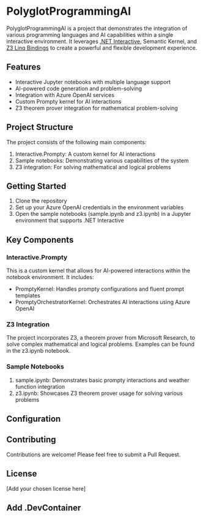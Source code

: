# PolyglotProgrammingAI

PolyglotProgrammingAI is a project that demonstrates the integration of various programming languages and AI capabilities within a single interactive environment. It leverages [.NET Interactive](https://github.com/dotnet/interactive), Semantic Kernel, and [Z3 Linq Bindings](https://github.com/endjin/Z3.Linq) to create a powerful and flexible development experience.


## Features

- Interactive Jupyter notebooks with multiple language support
- AI-powered code generation and problem-solving
- Integration with Azure OpenAI services
- Custom Prompty kernel for AI interactions
- Z3 theorem prover integration for mathematical problem-solving

## Project Structure

The project consists of the following main components:

1. Interactive.Prompty: A custom kernel for AI interactions
2. Sample notebooks: Demonstrating various capabilities of the system
3. Z3 integration: For solving mathematical and logical problems

## Getting Started

1. Clone the repository
2. Set up your Azure OpenAI credentials in the environment variables
3. Open the sample notebooks (sample.ipynb and z3.ipynb) in a Jupyter environment that supports .NET Interactive

## Key Components

### Interactive.Prompty

This is a custom kernel that allows for AI-powered interactions within the notebook environment. It includes:

- PromptyKernel: Handles prompty configurations and fluent prompt templates
- PromptyOrchestratorKernel: Orchestrates AI interactions using Azure OpenAI

### Z3 Integration

The project incorporates Z3, a theorem prover from Microsoft Research, to solve complex mathematical and logical problems. Examples can be found in the z3.ipynb notebook.

### Sample Notebooks

1. sample.ipynb: Demonstrates basic prompty interactions and weather function integration
2. z3.ipynb: Showcases Z3 theorem prover usage for solving various problems

## Configuration


## Contributing

Contributions are welcome! Please feel free to submit a Pull Request.

## License

[Add your chosen license here]
## Add .DevContainer
